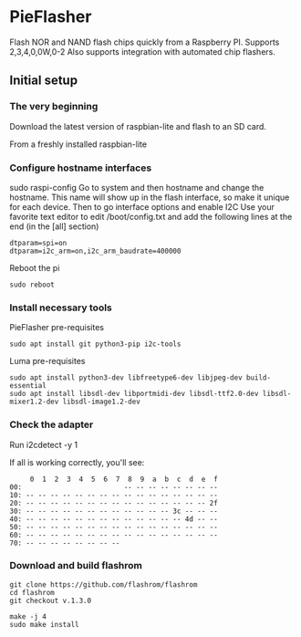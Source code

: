 # PieFlasher
Flash NOR and NAND flash chips quickly from a Raspberry PI. Supports 2,3,4,0,0W,0-2
Also supports integration with automated chip flashers.

## Initial setup

### The very beginning
Download the latest version of raspbian-lite and flash to an SD card.

From a freshly installed raspbian-lite

### Configure hostname interfaces
sudo raspi-config
Go to system and then hostname and change the hostname. This name will show up in the flash interface, so make it unique for each device.
Then to go interface options and enable I2C
Use your favorite text editor to edit /boot/config.txt and add the following lines at the end (in the [all] section)

```
dtparam=spi=on
dtparam=i2c_arm=on,i2c_arm_baudrate=400000

```

Reboot the pi 

```
sudo reboot
```

### Install necessary tools
PieFlasher pre-requisites
```
sudo apt install git python3-pip i2c-tools 
```

Luma pre-requisites
```
sudo apt install python3-dev libfreetype6-dev libjpeg-dev build-essential
sudo apt install libsdl-dev libportmidi-dev libsdl-ttf2.0-dev libsdl-mixer1.2-dev libsdl-image1.2-dev
```

### Check the adapter
Run i2cdetect -y 1

If all is working correctly, you'll see:
```
     0  1  2  3  4  5  6  7  8  9  a  b  c  d  e  f
00:                         -- -- -- -- -- -- -- --
10: -- -- -- -- -- -- -- -- -- -- -- -- -- -- -- --
20: -- -- -- -- -- -- -- -- -- -- -- -- -- -- -- 2f
30: -- -- -- -- -- -- -- -- -- -- -- -- 3c -- -- --
40: -- -- -- -- -- -- -- -- -- -- -- -- -- 4d -- --
50: -- -- -- -- -- -- -- -- -- -- -- -- -- -- -- --
60: -- -- -- -- -- -- -- -- -- -- -- -- -- -- -- --
70: -- -- -- -- -- -- -- --
```

### Download and build flashrom

```
git clone https://github.com/flashrom/flashrom
cd flashrom
git checkout v.1.3.0

make -j 4
sudo make install
```
